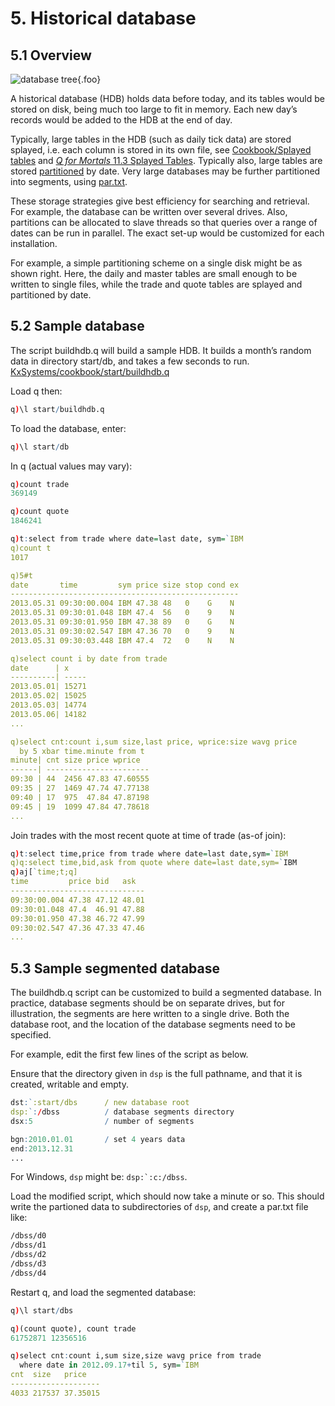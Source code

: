 # 5. Historical database


## 5.1 Overview


<style type="text/css">
    .foo {
        border: 1px solid #ccc; 
        border-radius: 10px; 
        box-shadow: 0 5px 5px 0 rgba(0,0,0,.2); 
        display: block; 
        float: right; 
        margin: 0 0 1em 3em;
        padding: 0 1em;
    }
</style>
![database tree](/img/wstree.png){.foo}

A historical database (HDB) holds data before today, and its tables would be stored on disk, being much too large to fit in memory. Each new day’s records would be added to the HDB at the end of day.

Typically, large tables in the HDB (such as daily tick data) are stored splayed, i.e. each column is stored in its own file, see [Cookbook/Splayed tables](/cookbook/splayed-tables/) and [_Q for Mortals_ 11.3 Splayed Tables](http://code.kx.com/q4m3/11_IO/#113-splayed-tables). Typically also, large tables are stored [partitioned](http://code.kx.com/q4m3/14_Introduction_to_Kdb+/#143-partitioned-tables) by date. Very large databases may be further partitioned into segments, using [par.txt](/ref/unclassified/#partxt).

These storage strategies give best efficiency for searching and retrieval. For example, the database can be written over several drives. Also, partitions can be allocated to slave threads so that queries over a range of dates can be run in parallel. The exact set-up would be customized for each installation.

For example, a simple partitioning scheme on a single disk might be as shown right. Here, the daily and master tables are small enough to be written to single files, while the trade and quote tables are splayed and partitioned by date.


## 5.2 Sample database

The script buildhdb.q will build a sample HDB. It builds a month’s random data in directory start/db, and takes a few seconds to run.  
<i class="fa fa-github"></i> [KxSystems/cookbook/start/buildhdb.q](https://github.com/KxSystems/cookbook/blob/master/start/buildhdb.q) 

Load q then:

```q
q)\l start/buildhdb.q
```

To load the database, enter:

```q
q)\l start/db
```

In q (actual values may vary):

```q
q)count trade
369149

q)count quote
1846241

q)t:select from trade where date=last date, sym=`IBM
q)count t
1017

q)5#t
date       time         sym price size stop cond ex
---------------------------------------------------
2013.05.31 09:30:00.004 IBM 47.38 48   0    G    N
2013.05.31 09:30:01.048 IBM 47.4  56   0    9    N
2013.05.31 09:30:01.950 IBM 47.38 89   0    G    N
2013.05.31 09:30:02.547 IBM 47.36 70   0    9    N
2013.05.31 09:30:03.448 IBM 47.4  72   0    N    N

q)select count i by date from trade
date      | x
----------| -----
2013.05.01| 15271
2013.05.02| 15025
2013.05.03| 14774
2013.05.06| 14182
...

q)select cnt:count i,sum size,last price, wprice:size wavg price
  by 5 xbar time.minute from t
minute| cnt size price wprice
------| -----------------------
09:30 | 44  2456 47.83 47.60555
09:35 | 27  1469 47.74 47.77138
09:40 | 17  975  47.84 47.87198
09:45 | 19  1099 47.84 47.78618
...
```

Join trades with the most recent quote at time of trade (as-of join):

```q
q)t:select time,price from trade where date=last date,sym=`IBM
q)q:select time,bid,ask from quote where date=last date,sym=`IBM
q)aj[`time;t;q]
time         price bid   ask
------------------------------
09:30:00.004 47.38 47.12 48.01
09:30:01.048 47.4  46.91 47.88
09:30:01.950 47.38 46.72 47.99
09:30:02.547 47.36 47.33 47.46
...
```


## 5.3 Sample segmented database

The buildhdb.q script can be customized to build a segmented database. In practice, database segments should be on separate drives, but for illustration, the segments are here written to a single drive. Both the database root, and the location of the database segments need to be specified.

For example, edit the first few lines of the script as below.

Ensure that the directory given in `dsp` is the full pathname, and that it is created, writable and empty.

```q
dst:`:start/dbs      / new database root
dsp:`:/dbss          / database segments directory
dsx:5                / number of segments

bgn:2010.01.01       / set 4 years data
end:2013.12.31
...
```

For Windows, `dsp` might be: ``dsp:`:c:/dbss``.

Load the modified script, which should now take a minute or so. This should write the partioned data to subdirectories of `dsp`, and create a par.txt file like:

```txt
/dbss/d0
/dbss/d1
/dbss/d2
/dbss/d3
/dbss/d4
```

Restart q, and load the segmented database:

```q
q)\l start/dbs

q)(count quote), count trade
61752871 12356516

q)select cnt:count i,sum size,size wavg price from trade
  where date in 2012.09.17+til 5, sym=`IBM
cnt  size   price
--------------------
4033 217537 37.35015
```

